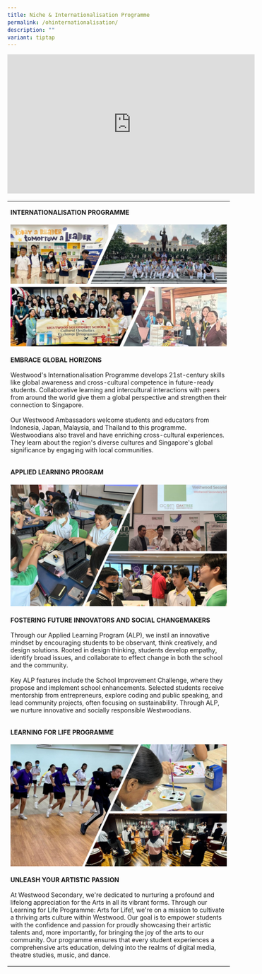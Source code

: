 ```yaml
---
title: Niche & Internationalisation Programme
permalink: /ohinternationalisation/
description: ""
variant: tiptap
---
```

<div class="iframe-wrapper">
<iframe height="315" width="560" allowfullscreen="true" frameborder="0" src="https://www.youtube.com/embed/lj2fQJlQVWQ?si=Tmc5pamhl-qaxvWn"></iframe>
</div>
<p></p>
<table style="minWidth: 25px">
<colgroup>
<col>
</colgroup>
<tbody>
<tr>
<td rowspan="1" colspan="1">
<p><strong>INTERNATIONALISATION PROGRAMME</strong>
</p>
</td>
</tr>
<tr>
<td rowspan="1" colspan="1">
<div class="isomer-image-wrapper">
<img style="width: 100%" height="auto" width="100%" src="/images/ohint2023.jpg">
</div>
</td>
</tr>
<tr>
<td rowspan="1" colspan="1">
<p><strong>EMBRACE GLOBAL HORIZONS</strong>
<br>
<br>Westwood's Internationalisation Programme develops 21st-century skills
like global awareness and cross-cultural competence in future-ready students.
Collaborative learning and intercultural interactions with peers from around
the world give them a global perspective and strengthen their connection
to Singapore.
<br>
<br>Our Westwood Ambassadors welcome students and educators from Indonesia,
Japan, Malaysia, and Thailand to this programme. Westwoodians also travel
and have enriching cross-cultural experiences. They learn about the region's
diverse cultures and Singapore's global significance by engaging with local
communities.
<br>
</p>
</td>
</tr>
<tr>
<td rowspan="1" colspan="1">
<p><strong>APPLIED LEARNING PROGRAM</strong>
</p>
</td>
</tr>
<tr>
<td rowspan="1" colspan="1">
<div class="isomer-image-wrapper">
<img style="width: 100%" height="auto" width="100%" src="/images/ohalp2023.jpg">
</div>
</td>
</tr>
<tr>
<td rowspan="1" colspan="1">
<p><strong>FOSTERING FUTURE INNOVATORS AND SOCIAL CHANGEMAKERS</strong>
<br>
<br>Through our Applied Learning Program (ALP), we instil an innovative mindset
by encouraging students to be observant, think creatively, and design solutions.
Rooted in design thinking, students develop empathy, identify broad issues,
and collaborate to effect change in both the school and the community.
<br>
<br>Key ALP features include the School Improvement Challenge, where they
propose and implement school enhancements. Selected students receive mentorship
from entrepreneurs, explore coding and public speaking, and lead community
projects, often focusing on sustainability. Through ALP, we nurture innovative
and socially responsible Westwoodians.
<br>
</p>
</td>
</tr>
<tr>
<td rowspan="1" colspan="1">
<p><strong>LEARNING FOR LIFE PROGRAMME</strong>
</p>
</td>
</tr>
<tr>
<td rowspan="1" colspan="1">
<div class="isomer-image-wrapper">
<img style="width: 100%" height="auto" width="100%" src="/images/ohllp2023.jpg">
</div>
</td>
</tr>
<tr>
<td rowspan="1" colspan="1">
<p><strong>UNLEASH YOUR ARTISTIC PASSION</strong>
<br>
<br>At Westwood Secondary, we're dedicated to nurturing a profound and lifelong
appreciation for the Arts in all its vibrant forms. Through our Learning
for Life Programme: Arts for Life!, we're on a mission to cultivate a thriving
arts culture within Westwood. Our goal is to empower students with the
confidence and passion for proudly showcasing their artistic talents and,
more importantly, for bringing the joy of the arts to our community. Our
programme ensures that every student experiences a comprehensive arts education,
delving into the realms of digital media, theatre studies, music, and dance.
<br>
</p>
</td>
</tr>
</tbody>
</table>
<p></p>